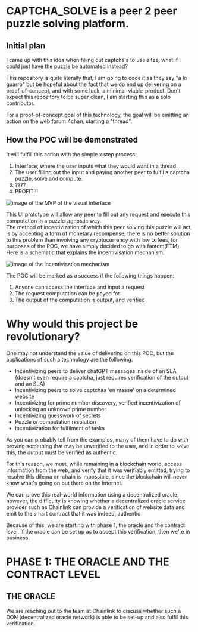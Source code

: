 <h1>
CAPTCHA_SOLVE is a peer 2 peer puzzle solving platform.
</h1>

<h2>Initial plan</h2>
I came up with this idea when filling out captcha's to use sites, what if I could just have the puzzle be automated instead?

This repository is quite literally that, I am going to code it as they say "a lo guarro" but be hopeful about the fact that we do end up delivering on a proof-of-concept, and with some luck, a minimal-viable-product. Don't expect this repository to be super clean, I am starting this as a solo contributor.

For a proof-of-concept goal of this technology, the goal will be emitting an action on the web forum 4chan, starting a "thread".

<h2>How the POC will be demonstrated</h2>
It will fulfill this action with the simple x step process:

<div>
<ol>
  <li>Interface, where the user inputs what they would want in a thread.
</li>
  <li>The user filling out the input and paying another peer to fulfil a captcha puzzle, solve and compute.
</li>
  <li>????
</li>
  <li>PROFIT!!!
</li>
</ol>
</div>

<img alt="image of the MVP of the visual interface" src=""></img>

<div>This UI prototype will allow any peer to fill out any request and execute this computation in a puzzle-agnostic way.</div>

<div>The method of incentivization of which this peer solving this puzzle will act, is by accepting a form of monetary recompense, there is no better solution to this problem than involving any cryptocurrency with low tx fees, for purposes of the POC, we have simply decided to go with fantom(FTM)</div>

<div>Here is a schematic that explains the incentivisation mechanism:</div>

<img alt="image of the incentivisation mechanism" src=""></img>

<div>The POC will be marked as a success if the following things happen:
<ol>
  <li>Anyone can access the interface and input a request</li>
  <li>The request computation can be payed for</li>
  <li>The output of the computation is output, and verified</li>
</ol>
</div>

<h1>
Why would this project be revolutionary?</h1>

<div>One may not understand the value of delivering on this POC, but the applications of such a technology are the following:
<ul>
  <li>Incentivizing peers to deliver chatGPT messages inside of an SLA (doesn't even require a captcha, just requires verification of the output and an SLA)</li>
  <li>Incentivizing peers to solve captchas 'en masse' on a determined website</li>
  <li>Incentivizing for prime number discovery, verified incentivization of unlocking an unknown prime number</li>
  <li>Incentivizing guesswork of secrets</li>
  <li>Puzzle or computation resolution</li>
  <li>Incentivization for fulfilment of tasks</li>
</ul>
</div>

<p>As you can probably tell from the examples, many of them have to do with proving something that may be unverified to the user, and in order to solve this, the output must be verified as authentic.</p>

<p>For this reason, we must, while remaining in a blockchain world, access information from the web, and verify that it was verifiably emitted, trying to resolve this dilema on-chain is impossible, since the blockchain will never know what's going on out there on the internet.</p>

<p>We can prove this real-world information using a decentralized oracle, however, the difficulty is knowing whether a decentralized oracle service provider such as Chainlink can provide a verification of website data and emit to the smart contract that it was indeed, authentic</p>

<p>Because of this, we are starting with phase 1, the oracle and the contract level, if the oracle can be set up as to accept this verification, then we're in business.</p>

<h1>PHASE 1: THE ORACLE AND THE CONTRACT LEVEL</h1>

<h2>THE ORACLE</h2>

<div>We are reaching out to the team at Chainlink to discuss whether such a DON (decentralized oracle network) is able to be set-up and also fulfil this verification.</div>
